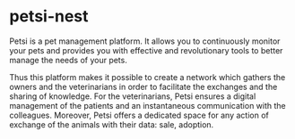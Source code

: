 # petsi-nest

 
 Petsi is a pet management platform. It allows you to continuously monitor your pets and provides you with effective and revolutionary tools to better manage the needs of your pets. 
 
 
 Thus this platform makes it possible to create a network which gathers the owners and the veterinarians in order to facilitate the exchanges and the sharing of knowledge. For the veterinarians, Petsi ensures a digital management of the patients and an instantaneous communication with the colleagues. 
  Moreover, Petsi offers a dedicated space for any action of exchange of the animals with their data: sale, adoption.


